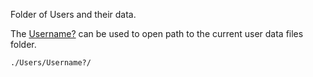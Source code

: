 Folder of Users and their data.

The [Username?]() can be used to open path to the current user data files folder.

`./Users/Username?/`
